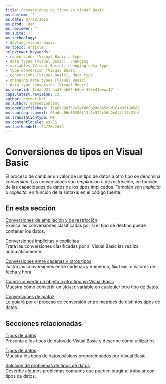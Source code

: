 ```yaml
---
title: Conversiones de tipos en Visual Basic
ms.custom: ''
ms.date: 07/20/2015
ms.prod: .net
ms.reviewer: ''
ms.suite: ''
ms.technology:
- devlang-visual-basic
ms.topic: article
helpviewer_keywords:
- conversions [Visual Basic], type
- data types [Visual Basic], changing
- variables [Visual Basic], changing data type
- type conversion [Visual Basic]
- conversions [Visual Basic], data type
- changing data types [Visual Basic]
- data type conversion [Visual Basic]
ms.assetid: 1cdacd21-ba31-4b62-b5be-395e41eeaa17
caps.latest.revision: 13
author: dotnet-bot
ms.author: dotnetcontent
ms.openlocfilehash: f1487d98f37e7ef00982de365d0d164435f84567
ms.sourcegitcommit: 86adcc06e35390f13c1e372c36d2e044f1fc31ef
ms.translationtype: MT
ms.contentlocale: es-ES
ms.lasthandoff: 04/26/2018
---
```

# <a name="type-conversions-in-visual-basic"></a>Conversiones de tipos en Visual Basic
El proceso de cambiar un valor de un tipo de datos a otro tipo se denomina *conversión*. Las conversiones son *ampliación* o *de restricción*, en función de las capacidades de datos de los tipos implicados. También son *implícita* o *explícita*, en función de la sintaxis en el código fuente.  
  
## <a name="in-this-section"></a>En esta sección  
 [Conversiones de ampliación y de restricción](../../../../visual-basic/programming-guide/language-features/data-types/widening-and-narrowing-conversions.md)  
 Explica las conversiones clasificadas por si el tipo de destino puede contener los datos.  
  
 [Conversiones implícitas y explícitas](../../../../visual-basic/programming-guide/language-features/data-types/implicit-and-explicit-conversions.md)  
 Trata las conversiones clasificadas por si Visual Basic las realiza automáticamente.  
  
 [Conversiones entre cadenas y otros tipos](../../../../visual-basic/programming-guide/language-features/data-types/conversions-between-strings-and-other-types.md)  
 Ilustra las conversiones entre cadenas y numérico, `Boolean`, o valores de fecha y hora.  
  
 [Cómo: convertir un objeto a otro tipo en Visual Basic](../../../../visual-basic/programming-guide/language-features/data-types/how-to-convert-an-object-to-another-type.md)  
 Muestra cómo convertir un `Object` variable en cualquier otro tipo de datos.  
  
 [Conversiones de matriz](../../../../visual-basic/programming-guide/language-features/data-types/array-conversions.md)  
 Le guiará por el proceso de conversión entre matrices de distintos tipos de datos.  
  
## <a name="related-sections"></a>Secciones relacionadas  
 [Tipos de datos](../../../../visual-basic/programming-guide/language-features/data-types/index.md)  
 Presenta a los tipos de datos de Visual Basic y describe cómo utilizarlos.  
  
 [Tipos de datos](../../../../visual-basic/language-reference/data-types/data-type-summary.md)  
 Muestra los tipos de datos básicos proporcionados por Visual Basic.  
  
 [Solución de problemas de tipos de datos](../../../../visual-basic/programming-guide/language-features/data-types/troubleshooting-data-types.md)  
 Describe algunos problemas comunes que pueden surgir al trabajar con tipos de datos.
